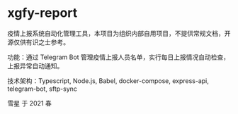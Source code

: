 # xgfy-report

疫情上报系统自动化管理工具，本项目为组织内部自用项目，不提供常规文档，开源仅供有识之士参考。

功能：通过 Telegram Bot 管理疫情上报人员名单，实行每日上报情况自动检查，上报异常自动通知。

技术架构：Typescript, Node.js, Babel, docker-compose, express-api, telegram-bot, sftp-sync

雪星 于 2021 春
